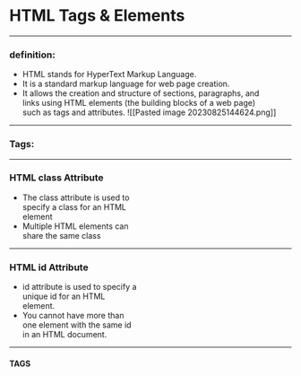 # HTML Tags & Elements


---
### definition:
- HTML stands for HyperText Markup Language.  
- It is a standard markup language for web page creation.  
- It allows the creation and structure of sections, paragraphs, and  
links using HTML elements (the building blocks of a web page)  
such as tags and attributes.
![[Pasted image 20230825144624.png]]


---

### Tags:

---

### HTML class Attribute
- The class attribute is used to  
specify a class for an HTML  
element
- Multiple HTML elements can  
share the same class

---
### HTML id Attribute
- id attribute is used to specify a  
unique id for an HTML  
element.
- You cannot have more than  
one element with the same id  
in an HTML document.



---
#### TAGS